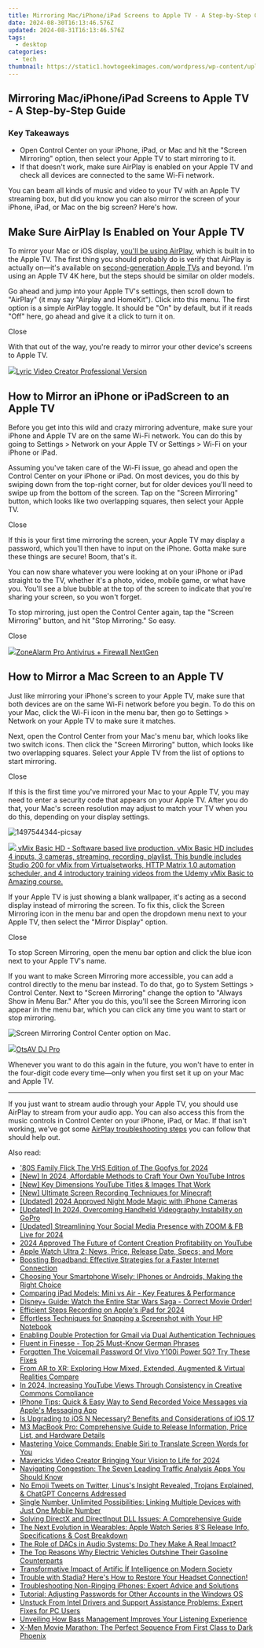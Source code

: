 ```yaml
---
title: Mirroring Mac/iPhone/iPad Screens to Apple TV - A Step-by-Step Guide
date: 2024-08-30T16:13:46.576Z
updated: 2024-08-31T16:13:46.576Z
tags:
  - desktop
categories:
  - tech
thumbnail: https://static1.howtogeekimages.com/wordpress/wp-content/uploads/2024/07/an-iphone-mirroring-its-screen-on-a-tv-and-an-ipad-and-an-apple-tv-box-next-to-it.jpg
---
```


## Mirroring Mac/iPhone/iPad Screens to Apple TV - A Step-by-Step Guide

### Key Takeaways

* Open Control Center on your iPhone, iPad, or Mac and hit the "Screen Mirroring" option, then select your Apple TV to start mirroring to it.
* If that doesn't work, make sure AirPlay is enabled on your Apple TV and check all devices are connected to the same Wi-Fi network.

 You can beam all kinds of music and video to your TV with an Apple TV streaming box, but did you know you can also mirror the screen of your iPhone, iPad, or Mac on the big screen? Here's how.

##  Make Sure AirPlay Is Enabled on Your Apple TV

 To mirror your Mac or iOS display, [you'll be using AirPlay](https://screen-mirroring-recording.techidaily.com/updated-2024-approved-record-and-share-every-victory-in-obs/), which is built in to the Apple TV. The first thing you should probably do is verify that AirPlay is actually on—it's available on [second-generation Apple TVs](https://support.apple.com/en-us/101605) and beyond. I'm using an Apple TV 4K here, but the steps should be similar on older models.

 Go ahead and jump into your Apple TV's settings, then scroll down to "AirPlay" (it may say "Airplay and HomeKit"). Click into this menu. The first option is a simple AirPlay toggle. It should be "On" by default, but if it reads "Off" here, go ahead and give it a click to turn it on.

Close 

 With that out of the way, you're ready to mirror your other device's screens to Apple TV.

<!-- affiliate ads begin -->
<a href="https://secure.2checkout.com/order/checkout.php?PRODS=11224199&QTY=1&AFFILIATE=108875&CART=1"><img src="https://secure.avangate.com/images/merchant/e09fdffe648a30658a9657bbed7b2388/products/copy_boxshot_lyricvideo.png" border="0">Lyric Video Creator Professional Version</a>
<!-- affiliate ads end -->
##  How to Mirror an iPhone or iPadScreen to an Apple TV

 Before you get into this wild and crazy mirroring adventure, make sure your iPhone and Apple TV are on the same Wi-Fi network. You can do this by going to Settings > Network on your Apple TV or Settings > Wi-Fi on your iPhone or iPad.

 Assuming you've taken care of the Wi-Fi issue, go ahead and open the Control Center on your iPhone or iPad. On most devices, you do this by swiping down from the top-right corner, but for older devices you'll need to swipe up from the bottom of the screen. Tap on the "Screen Mirroring" button, which looks like two overlapping squares, then select your Apple TV.

Close 

 If this is your first time mirroring the screen, your Apple TV may display a password, which you'll then have to input on the iPhone. Gotta make sure these things are secure! Boom, that's it.

 You can now share whatever you were looking at on your iPhone or iPad straight to the TV, whether it's a photo, video, mobile game, or what have you. You'll see a blue bubble at the top of the screen to indicate that you're sharing your screen, so you won't forget.

 To stop mirroring, just open the Control Center again, tap the "Screen Mirroring" button, and hit "Stop Mirroring." So easy.

Close 

<!-- affiliate ads begin -->
<a href="https://estore.zonealarm.com/order/checkout.php?PRODS=38658749&QTY=1&AFFILIATE=108875&CART=1"><img src="https://sc1.checkpoint.com/sc1/za/images/boxes/pa_500.png" border="0">ZoneAlarm Pro Antivirus + Firewall NextGen</a>
<!-- affiliate ads end -->
##  How to Mirror a Mac Screen to an Apple TV

 Just like mirroring your iPhone's screen to your Apple TV, make sure that both devices are on the same Wi-Fi network before you begin. To do this on your Mac, click the Wi-Fi icon in the menu bar, then go to Settings > Network on your Apple TV to make sure it matches.

 Next, open the Control Center from your Mac's menu bar, which looks like two switch icons. Then click the "Screen Mirroring" button, which looks like two overlapping squares. Select your Apple TV from the list of options to start mirroring.

Close 

 If this is the first time you've mirrored your Mac to your Apple TV, you may need to enter a security code that appears on your Apple TV. After you do that, your Mac's screen resolution may adjust to match your TV when you do this, depending on your display settings.

![1497544344-picsay](https://static1.howtogeekimages.com/wordpress/wp-content/uploads/2017/06/1497544344-picsay.png) 

<!-- affiliate ads begin -->
<a href="https://secure.2checkout.com/order/checkout.php?PRODS=4718728&QTY=1&AFFILIATE=108875&CART=1"> <img src="https://secure.avangate.com/images/merchant/ce9a6fb2becc2d235e62b125e9260102/products/vMixCallScreenshot1-large.jpg" border="0"> vMix Basic HD - Software based live production. vMix Basic HD includes 4 inputs, 3 cameras, streaming, recording, playlist. 
This bundle includes Studio 200 for vMix from Virtualsetworks, HTTP Matrix 1.0 automation scheduler, and 4 introductory training videos from the Udemy vMix Basic to Amazing course. </a>
<!-- affiliate ads end -->
 If your Apple TV is just showing a blank wallpaper, it's acting as a second display instead of mirroring the screen. To fix this, click the Screen Mirroring icon in the menu bar and open the dropdown menu next to your Apple TV, then select the "Mirror Display" option.

Close 

 To stop Screen Mirroring, open the menu bar option and click the blue icon next to your Apple TV's name.

 If you want to make Screen Mirroring more accessible, you can add a control directly to the menu bar instead. To do that, go to System Settings > Control Center. Next to "Screen Mirroring" change the option to "Always Show in Menu Bar." After you do this, you'll see the Screen Mirroring icon appear in the menu bar, which you can click any time you want to start or stop mirroring.

![Screen Mirroring Control Center option on Mac.](https://static1.howtogeekimages.com/wordpress/wp-content/uploads/2024/07/screen-mirroring-control-center-option-on-mac.png) 

<!-- affiliate ads begin -->
<a href="https://otszone.ots7.com/order/checkout.php?PRODS=4713321&QTY=1&AFFILIATE=108875&CART=1"><img src="https://green.ots7.com/screenshots/OtsAV/OtsAVDJ1.90-300x188.jpg" border="0">OtsAV DJ Pro</a>
<!-- affiliate ads end -->
 Whenever you want to do this again in the future, you won't have to enter in the four-digit code every time—only when you first set it up on your Mac and Apple TV.

---

 If you just want to stream audio through your Apple TV, you should use AirPlay to stream from your audio app. You can also access this from the music controls in Control Center on your iPhone, iPad, or Mac. If that isn't working, we've got some [AirPlay troubleshooting steps](https://easy-unlock-android.techidaily.com/top-4-sim-location-trackers-to-easily-find-your-lost-nokia-g22-device-by-drfone-android/) you can follow that should help out.

<ins class="adsbygoogle"
     style="display:block"
     data-ad-format="autorelaxed"
     data-ad-client="ca-pub-7571918770474297"
     data-ad-slot="1223367746"></ins>



<ins class="adsbygoogle"
     style="display:block"
     data-ad-client="ca-pub-7571918770474297"
     data-ad-slot="8358498916"
     data-ad-format="auto"
     data-full-width-responsive="true"></ins>

<span class="atpl-alsoreadstyle">Also read:</span>
<div><ul>
<li><a href="https://fox-cloud.techidaily.com/80s-family-flick-the-vhs-edition-of-the-goofys-for-2024/"><u>'80S Family Flick  The VHS Edition of The Goofys for 2024</u></a></li>
<li><a href="https://facebook-record-videos.techidaily.com/new-in-2024-affordable-methods-to-craft-your-own-youtube-intros/"><u>[New] In 2024, Affordable Methods to Craft Your Own YouTube Intros</u></a></li>
<li><a href="https://facebook-video-footage.techidaily.com/new-key-dimensions-youtube-titles-and-images-that-work/"><u>[New] Key Dimensions  YouTube Titles & Images That Work</u></a></li>
<li><a href="https://video-capture.techidaily.com/new-ultimate-screen-recording-techniques-for-minecraft/"><u>[New] Ultimate Screen Recording Techniques for Minecraft</u></a></li>
<li><a href="https://fox-access.techidaily.com/updated-2024-approved-night-mode-magic-with-iphone-cameras/"><u>[Updated] 2024 Approved  Night Mode Magic with iPhone Cameras</u></a></li>
<li><a href="https://article-posts.techidaily.com/updated-in-2024-overcoming-handheld-videography-instability-on-gopro/"><u>[Updated] In 2024, Overcoming Handheld Videography Instability on GoPro</u></a></li>
<li><a href="https://fox-direct.techidaily.com/updated-streamlining-your-social-media-presence-with-zoom-and-fb-live-for-2024/"><u>[Updated] Streamlining Your Social Media Presence with ZOOM & FB Live for 2024</u></a></li>
<li><a href="https://youtube-stream.techidaily.com/2024-approved-the-future-of-content-creation-profitability-on-youtube/"><u>2024 Approved  The Future of Content Creation  Profitability on YouTube</u></a></li>
<li><a href="https://tech-recovery.techidaily.com/apple-watch-ultra-2-news-price-release-date-specs-and-more/"><u>Apple Watch Ultra 2: News, Price, Release Date, Specs; and More</u></a></li>
<li><a href="https://tech-recovery.techidaily.com/boosting-broadband-effective-strategies-for-a-faster-internet-connection/"><u>Boosting Broadband: Effective Strategies for a Faster Internet Connection</u></a></li>
<li><a href="https://tech-recovery.techidaily.com/choosing-your-smartphone-wisely-iphones-or-androids-making-the-right-choice/"><u>Choosing Your Smartphone Wisely: IPhones or Androids, Making the Right Choice</u></a></li>
<li><a href="https://tech-recovery.techidaily.com/comparing-ipad-models-mini-vs-air-key-features-and-performance/"><u>Comparing iPad Models: Mini vs Air - Key Features & Performance</u></a></li>
<li><a href="https://tech-recovery.techidaily.com/disneyplus-guide-watch-the-entire-star-wars-saga-correct-movie-order/"><u>Disney+ Guide: Watch the Entire Star Wars Saga - Correct Movie Order!</u></a></li>
<li><a href="https://video-capture.techidaily.com/efficient-steps-recording-on-apples-ipad-for-2024/"><u>Efficient Steps  Recording on Apple's iPad for 2024</u></a></li>
<li><a href="https://tech-recovery.techidaily.com/effortless-techniques-for-snapping-a-screenshot-with-your-hp-notebook/"><u>Effortless Techniques for Snapping a Screenshot with Your HP Notebook</u></a></li>
<li><a href="https://tech-recovery.techidaily.com/enabling-double-protection-for-gmail-via-dual-authentication-techniques/"><u>Enabling Double Protection for Gmail via Dual Authentication Techniques</u></a></li>
<li><a href="https://mondly-stories.techidaily.com/fluent-in-finesse-top-25-must-know-german-phrases/"><u>Fluent in Finesse - Top 25 Must-Know German Phrases</u></a></li>
<li><a href="https://unlock-android.techidaily.com/forgotten-the-voicemail-password-of-vivo-y100i-power-5g-try-these-fixes-by-drfone-android/"><u>Forgotten The Voicemail Password Of Vivo Y100i Power 5G? Try These Fixes</u></a></li>
<li><a href="https://tech-recovery.techidaily.com/from-ar-to-xr-exploring-how-mixed-extended-augmented-and-virtual-realities-compare/"><u>From AR to XR: Exploring How Mixed, Extended, Augmented & Virtual Realities Compare</u></a></li>
<li><a href="https://youtube-zero.techidaily.com/24-increasing-youtube-views-through-consistency-in-creative-commons-compliance/"><u>In 2024, Increasing YouTube Views Through Consistency in Creative Commons Compliance</u></a></li>
<li><a href="https://tech-recovery.techidaily.com/iphone-tips-quick-and-easy-way-to-send-recorded-voice-messages-via-apples-messaging-app/"><u>IPhone Tips: Quick & Easy Way to Send Recorded Voice Messages via Apple's Messaging App</u></a></li>
<li><a href="https://tech-recovery.techidaily.com/is-upgrading-to-ios-n-necessary-benefits-and-considerations-of-ios-17/"><u>Is Upgrading to iOS N Necessary? Benefits and Considerations of iOS 17</u></a></li>
<li><a href="https://tech-recovery.techidaily.com/m3-macbook-pro-comprehensive-guide-to-release-information-price-list-and-hardware-details/"><u>M3 MacBook Pro: Comprehensive Guide to Release Information, Price List, and Hardware Details</u></a></li>
<li><a href="https://tech-recovery.techidaily.com/mastering-voice-commands-enable-siri-to-translate-screen-words-for-you/"><u>Mastering Voice Commands: Enable Siri to Translate Screen Words for You</u></a></li>
<li><a href="https://ai-video-apps.techidaily.com/mavericks-video-creator-bringing-your-vision-to-life-for-2024/"><u>Mavericks Video Creator Bringing Your Vision to Life for 2024</u></a></li>
<li><a href="https://tech-recovery.techidaily.com/navigating-congestion-the-seven-leading-traffic-analysis-apps-you-should-know/"><u>Navigating Congestion: The Seven Leading Traffic Analysis Apps You Should Know</u></a></li>
<li><a href="https://tech-haven.techidaily.com/1721951490398-no-emoji-tweets-on-twitter-linuss-insight-revealed-trojans-explained-and-chatgpt-concerns-addressed/"><u>No Emoji Tweets on Twitter, Linus's Insight Revealed, Trojans Explained, & ChatGPT Concerns Addressed</u></a></li>
<li><a href="https://tech-recovery.techidaily.com/single-number-unlimited-possibilities-linking-multiple-devices-with-just-one-mobile-number/"><u>Single Number, Unlimited Possibilities: Linking Multiple Devices with Just One Mobile Number</u></a></li>
<li><a href="https://tech-recovery.techidaily.com/solving-directx-and-directinput-dll-issues-a-comprehensive-guide/"><u>Solving DirectX and DirectInput DLL Issues: A Comprehensive Guide</u></a></li>
<li><a href="https://tech-recovery.techidaily.com/the-next-evolution-in-wearables-apple-watch-series-8s-release-info-specifications-and-cost-breakdown/"><u>The Next Evolution in Wearables: Apple Watch Series 8'S Release Info, Specifications & Cost Breakdown</u></a></li>
<li><a href="https://tech-recovery.techidaily.com/the-role-of-dacs-in-audio-systems-do-they-make-a-real-impact/"><u>The Role of DACs in Audio Systems: Do They Make A Real Impact?</u></a></li>
<li><a href="https://tech-recovery.techidaily.com/the-top-reasons-why-electric-vehicles-outshine-their-gasoline-counterparts/"><u>The Top Reasons Why Electric Vehicles Outshine Their Gasoline Counterparts</u></a></li>
<li><a href="https://tech-recovery.techidaily.com/transformative-impact-of-artific-if-intelligence-on-modern-society/"><u>Transformative Impact of Artific İf Intelligence on Modern Society</u></a></li>
<li><a href="https://tech-recovery.techidaily.com/trouble-with-stadia-heres-how-to-restore-your-headset-connection/"><u>Trouble with Stadia? Here's How to Restore Your Headset Connection!</u></a></li>
<li><a href="https://tech-recovery.techidaily.com/troubleshooting-non-ringing-iphones-expert-advice-and-solutions/"><u>Troubleshooting Non-Ringing iPhones: Expert Advice and Solutions</u></a></li>
<li><a href="https://tech-recovery.techidaily.com/tutorial-adjusting-passwords-for-other-accounts-in-the-windows-os/"><u>Tutorial: Adjusting Passwords for Other Accounts in the Windows OS</u></a></li>
<li><a href="https://win-blog.techidaily.com/unstuck-from-intel-drivers-and-support-assistance-problems-expert-fixes-for-pc-users/"><u>Unstuck From Intel Drivers and Support Assistance Problems: Expert Fixes for PC Users</u></a></li>
<li><a href="https://tech-recovery.techidaily.com/unveiling-how-bass-management-improves-your-listening-experience/"><u>Unveiling How Bass Management Improves Your Listening Experience</u></a></li>
<li><a href="https://tech-recovery.techidaily.com/x-men-movie-marathon-the-perfect-sequence-from-first-class-to-dark-phoenix/"><u>X-Men Movie Marathon: The Perfect Sequence From First Class to Dark Phoenix</u></a></li>
</ul></div>
